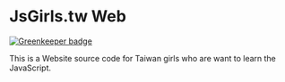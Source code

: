 JsGirls.tw Web
==================

[![Greenkeeper badge](https://badges.greenkeeper.io/Rukeith/jsgirls.tw-website.svg)](https://greenkeeper.io/)

This is a  Website source code for Taiwan girls who are want to learn the JavaScript.